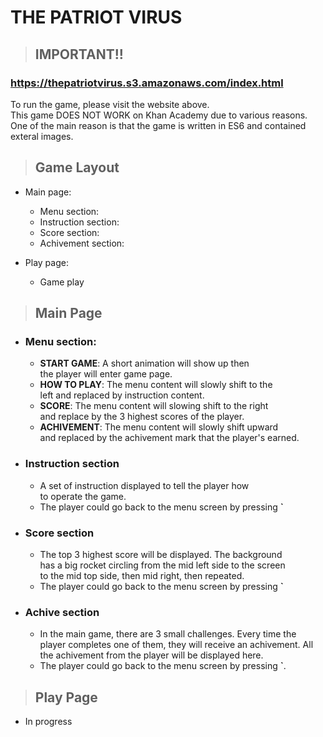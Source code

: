 # THE PATRIOT VIRUS

> ## IMPORTANT!!

### https://thepatriotvirus.s3.amazonaws.com/index.html

To run the game, please visit the website above.  
This game DOES NOT WORK on Khan Academy due to various reasons.  
One of the main reason is that the game is written in ES6 and contained exteral images.

> ## Game Layout

- Main page:

  - Menu section:
  - Instruction section:
  - Score section:
  - Achivement section:

- Play page:
  - Game play

> ## Main Page

- ### Menu section:
  - **START GAME**: A short animation will show up then  
     the player will enter game page.
  - **HOW TO PLAY**: The menu content will slowly shift to the  
     left and replaced by instruction content.
  - **SCORE**: The menu content will slowing shift to the right  
     and replace by the 3 highest scores of the player.
  - **ACHIVEMENT**: The menu content will slowly shift upward  
     and replaced by the achivement mark that the player's earned.

* ### Instruction section
  - A set of instruction displayed to tell the player how  
    to operate the game.
  - The player could go back to the menu screen by pressing **`**
* ### Score section
  - The top 3 highest score will be displayed. The background  
    has a big rocket circling from the mid left side to the screen  
    to the mid top side, then mid right, then repeated.
  - The player could go back to the menu screen by pressing **`**
* ### Achive section
  - In the main game, there are 3 small challenges. Every time the  
    player completes one of them, they will receive an achivement. All  
    the achivement from the player will be displayed here.
  - The player could go back to the menu screen by pressing **`**.

> ## Play Page

- In progress
